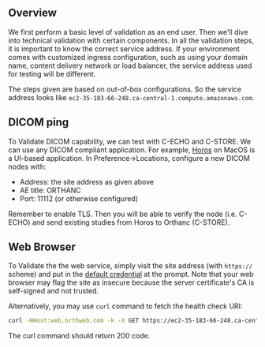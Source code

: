 ## Overview
We first perform a basic level of validation as an end user. Then we'll dive into technical validation with certain components. In all the validation steps, it is important to know the correct service address. If your environment comes with customized ingress configuration, such as using your domain name, content delivery network or load balancer, the service address used for testing will be different. 

The steps given are based on out-of-box configurations. So the service address looks like `ec2-35-183-66-248.ca-central-1.compute.amazonaws.com`.

## DICOM ping

To Validate DICOM capability, we can test with C-ECHO and C-STORE. We can use any DICOM compliant application. For example, [Horos](https://horosproject.org/) on MacOS is a UI-based application. In Preference->Locations, configure a new DICOM nodes with:

* Address: the site address as given above
* AE title: ORTHANC
* Port: 11112 (or otherwise configured)

Remember to enable TLS. Then you will be able to verify the node (i.e. C-ECHO) and send existing studies from Horos to Orthanc (C-STORE).

## Web Browser
To Validate the the web service, simply visit the site address (with `https://` scheme) and put in the [default credential](https://github.com/digihunch/orthweb/blob/main/app/orthanc.json#L6) at the prompt. Note that your web browser may flag the site as insecure because the server certificate's CA is self-signed and not trusted. 

Alternatively, you may use `curl` command to fetch the health check URI:

```sh
curl -HHost:web.orthweb.com -k -X GET https://ec2-35-183-66-248.ca-central-1.compute.amazonaws.com/nginx_health --cacert ca.crt
```
The curl command should return 200 code.
